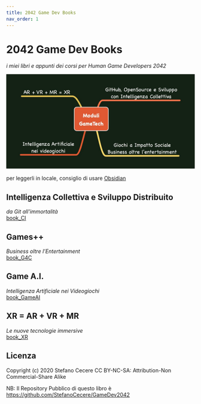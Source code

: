 ```yaml
---
title: 2042 Game Dev Books
nav_order: 1
---
```


# 2042 Game Dev Books
*i miei libri e appunti dei corsi per Human Game Developers 2042*

![](assets/corsi_gamedev.jpg)

per leggerli in locale, consiglio di usare [Obsidian](https://obsidian.md/)

## Intelligenza Collettiva e Sviluppo Distribuito
*da Git all'immortalità*  
[book_CI](book_CI/01_README.md)

## Games++
*Business oltre l’Entertainment*  
[book_G4C](book_G4C++/01_G4C.md)

## Game A.I.
*Intelligenza Artificiale nei Videogiochi*  
[book_GameAI](book_GameAI/01_GameAI.md)

## XR = AR + VR + MR
*Le nuove tecnologie immersive*  
[book_XR](book_XR/01_XR.md)

## Licenza
Copyright (c) 2020 Stefano Cecere
CC BY-NC-SA: Attribution-Non Commercial-Share Alike 

NB: Il Repository Pubblico di questo libro è
<https://github.com/StefanoCecere/GameDev2042>
